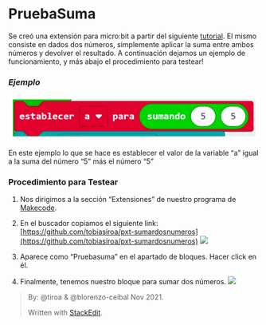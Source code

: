 # **PruebaSuma**

Se creó una extensión para micro:bit a partir del siguiente [tutorial](https://makecode.com/extensions/getting-started). El mismo consiste en dados dos números, simplemente aplicar la suma entre ambos números y devolver el resultado. A continuación dejamos un ejemplo de funcionamiento, y más abajo el procedimiento para testear!

### *Ejemplo*

![Imagen Bloque Suma](https://raw.githubusercontent.com/blorenzo-ceibal/driver-microbit/main/Captura%20de%20pantalla%20de%202021-11-30%2015-54-25.png)

En este ejemplo lo que se hace es establecer el valor de la variable “a” igual a la suma del número “5” más el número “5”

### **Procedimiento para Testear**
1.  Nos dirigimos a la sección “Extensiones” de nuestro programa de [Makecode](https://makecode.microbit.org/).
    
2.  En el buscador copiamos el siguiente link: [https://github.com/tobiasiroa/pxt-sumardosnumeros](https://github.com/tobiasiroa/pxt-sumardosnumeros)  ![](https://lh3.googleusercontent.com/G8tCo_nmUwBq7Gt1pS04EWIAlrq_P9QusSohFV-jHQ_rkjz16Po2GG_vBVocNnxT-KWAufxMU6YVpubprF3B8HMTHmOWNlJTKFxripyDM4RliKjqG5zlJjemLxHp0G6nmkvFNYh4)
    
3.  Aparece como “Pruebasuma” en el apartado de bloques. Hacer click en él.
    
4.  Finalmente, tenemos nuestro bloque para sumar dos números.
**![](https://lh6.googleusercontent.com/PTlToIDIPKHzLMuH_0eqBOGjjFGS9Xu4o2f-jLOPdklMBrXVxnp2bgDN_fK2om4k0L0a-opE7YjLc4RsnxcfVEE0mth8cwdu2N7chQWfwQyJi0_zq-TMMLGt_JrxDwhIVZKCM6oz)**

> By: @tiroa & @blorenzo-ceibal
> Nov 2021.
> 
> Written with [StackEdit](https://stackedit.io/).
